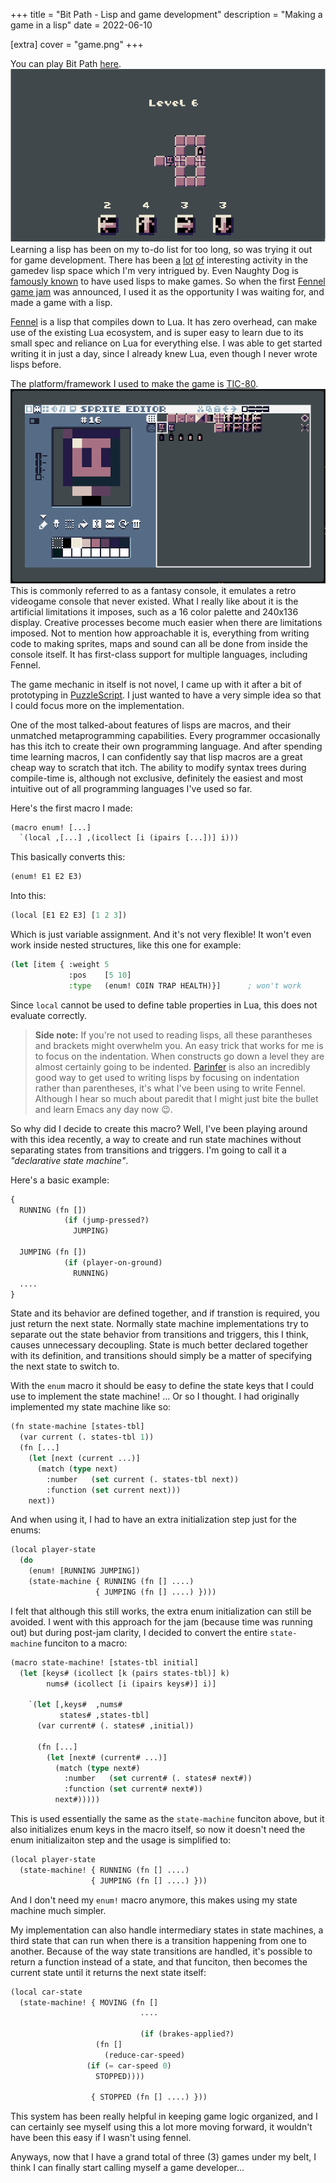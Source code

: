 +++
title = "Bit Path - Lisp and game development"
description = "Making a game in a lisp"
date = 2022-06-10

[extra]
cover = "game.png"
+++

You can play Bit Path [here](https://rottencandy.itch.io/bitpath).
![Screengrab of the game](game.png)
Learning a lisp has been on my to-do list for too long,
so was trying it out for game development.
There has been [a](https://github.com/fleabitdev/glsp) [lot](https://github.com/makuto/cakelisp) [of](https://github.com/carp-lang/Carp) interesting activity in the gamedev lisp space which I'm very intrigued by.
Even Naughty Dog is [famously known](https://en.wikipedia.org/wiki/Game_Oriented_Assembly_Lisp) to have used lisps to make games.
So when the first [Fennel game jam](https://github.com/rottencandy/fennel-jam) was announced,
I used it as the opportunity I was waiting for, and made a game with a lisp.


[Fennel](https://fennel-lang.org/) is a lisp that compiles down to Lua.
It has zero overhead, can make use of the existing Lua ecosystem,
and is super easy to learn due to its small spec and reliance on Lua for everything else.
I was able to get started writing it in just a day, since I already knew Lua,
even though I never wrote lisps before.


The platform/framework I used to make the game is [TIC-80](https://github.com/nesbox/TIC-80).
![TIC-80 in action](tic-80.png)
This is commonly referred to as a fantasy console,
it emulates a retro videogame console that never existed.
What I really like about it is the artificial limitations it imposes,
such as a 16 color palette and 240x136 display.
Creative processes become much easier when there are limitations imposed.
Not to mention how approachable it is,
everything from writing code to making sprites, maps and sound can all be done from inside the console itself.
It has first-class support for multiple languages, including Fennel.


The game mechanic in itself is not novel,
I came up with it after a bit of prototyping in [PuzzleScript](https://www.puzzlescript.net/).
I just wanted to have a very simple idea so that I could focus more on the implementation.


One of the most talked-about features of lisps are macros,
and their unmatched metaprogramming capabilities.
Every programmer occasionally has this itch to create their own programming language.
And after spending time learning macros,
I can confidently say that lisp macros are a great cheap way to scratch that itch.
The ability to modify syntax trees during compile-time is, although not exclusive,
definitely the easiest and most intuitive out of all programming languages I've used so far.


Here's the first macro I made:
```cl
(macro enum! [...]
  `(local ,[...] ,(icollect [i (ipairs [...])] i)))
```
This basically converts this:
```cl
(enum! E1 E2 E3)
```
Into this:
```cl
(local [E1 E2 E3] [1 2 3])
```
Which is just variable assignment.
And it's not very flexible!
It won't even work inside nested structures,
like this one for example:
```lisp
(let [item { :weight 5
             :pos    [5 10]
             :type   (enum! COIN TRAP HEALTH)}]      ; won't work
```
Since `local` cannot be used to define table properties in Lua,
this does not evaluate correctly.


> **Side note:** If you're not used to reading lisps,
all these parantheses and brackets might overwhelm you.
An easy trick that works for me is to focus on the indentation.
When constructs go down a level they are almost certainly going to be indented.
[Parinfer](https://shaunlebron.github.io/parinfer/) is also an incredibly good way to get used to writing lisps by focusing on indentation rather than parentheses,
it's what I've been using to write Fennel.
Although I hear so much about paredit that I might just bite the bullet and learn Emacs any day now 😉.


So why did I decide to create this macro?
Well, I've been playing around with this idea recently,
a way to create and run state machines without separating states from transitions and triggers.
I'm going to call it a _"declarative state machine"_.


Here's a basic example:
```lisp
{
  RUNNING (fn [])
            (if (jump-pressed?)
              JUMPING)

  JUMPING (fn [])
            (if (player-on-ground)
              RUNNING)
  ....
}
```
State and its behavior are defined together,
and if transtion is required,
you just return the next state.
Normally state machine implementations try to separate out the state behavior from transitions and triggers,
this I think, causes unnecessary decoupling.
State is much better declared together with its definition,
and transitions should simply be a matter of specifying the next state to switch to.


With the `enum` macro it should be easy to define the state keys that I could use to implement the state machine!
... Or so I thought.
I had originally implemented my state machine like so:
```lisp
(fn state-machine [states-tbl]
  (var current (. states-tbl 1))
  (fn [...]
    (let [next (current ...)]
      (match (type next)
        :number   (set current (. states-tbl next))
        :function (set current next)))
    next))
```
And when using it, I had to have an extra initialization step just for the enums:
```lisp
(local player-state
  (do
    (enum! [RUNNING JUMPING])
    (state-machine { RUNNING (fn [] ....)
                   { JUMPING (fn [] ....) })))
```
I felt that although this still works, the extra enum initialization can still be avoided.
I went with this approach for the jam (because time was running out)
but during post-jam clarity, I decided to convert the entire `state-machine` funciton to a macro:
```lisp
(macro state-machine! [states-tbl initial]
  (let [keys# (icollect [k (pairs states-tbl)] k)
        nums# (icollect [i (ipairs keys#)] i)]

    `(let [,keys#  ,nums#
           states# ,states-tbl]
      (var current# (. states# ,initial))

      (fn [...]
        (let [next# (current# ...)]
          (match (type next#)
            :number   (set current# (. states# next#))
            :function (set current# next#))
          next#)))))
```
This is used essentially the same as the `state-machine` funciton above,
but it also initializes enum keys in the macro itself,
so now it doesn't need the enum initializaiton step and the usage is simplified to:
```lisp
(local player-state
  (state-machine! { RUNNING (fn [] ....)
                  { JUMPING (fn [] ....) }))
```
And I don't need my `enum!` macro anymore,
this makes using my state machine much simpler.


My implementation can also handle intermediary states in state machines,
a third state that can run when there is a transition happening from one to another.
Because of the way state transitions are handled,
it's possible to return a function instead of a state,
and that funciton, then becomes the current state until it returns the next state itself:
```lisp
(local car-state
  (state-machine! { MOVING (fn []
                             ....

                             (if (brakes-applied?)
			       (fn []
			         (reduce-car-speed)
				 (if (= car-speed 0)
				   STOPPED))))

                  { STOPPED (fn [] ....) }))
```

This system has been really helpful in keeping game logic organized,
and I can certainly see myself using this a lot more moving forward,
it wouldn't have been this easy if I wasn't using fennel.


Anyways, now that I have a grand total of three (3) games under my belt,
I think I can finally start calling myself a game developer...
